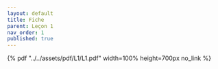 ```yaml
---
layout: default
title: Fiche
parent: Leçon 1
nav_order: 1
published: true
---
```


{% pdf "../../assets/pdf/L1/L1.pdf" width=100% height=700px no_link %}
